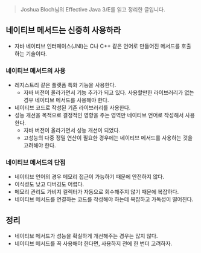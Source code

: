 > Joshua Bloch님의 Effective Java 3/E를 읽고 정리한 글입니다.
>

## 네이티브 메서드는 신중히 사용하라

- 자바 네이티브 인터페이스(JNI)는 C나 C++ 같은 언어로 만들어진 메서드를 호출하는 기술이다.

### 네이티브 메서드의 사용

- 레지스트리 같은 플랫폼 특화 기능을 사용한다.
    - 자바 버전이 올라가면서 기능 추가가 되고 있다. 사용할만한 라이브러리가 없는 경우 네이티브 메서드를 사용해야 한다.
- 네이티브 코드로 작성된 기존 라이브러리를 사용한다.
- 성능 개선을 목적으로 결정적인 영향을 주는 영역만 네이티브 언어로 작성해서 사용한다.
    - 자바 버전이 올라가면서 성능 개선이 되었다.
    - 고성능의 다중 정밀 연산이 필요한 경우에는 네이티브 메서드를 사용하는 것을 고려해야 한다.
    

### 네이티브 메서드의 단점

- 네이티브 언어의 경우 메모리 접근이 가능하기 때문에 안전하지 않다.
- 이식성도 낮고 디버깅도 어렵다.
- 메모리 관리도 가비지 컬렉터가 자동으로 회수해주지 않기 때문에 복잡하다.
- 네이티브 메서드를 연결하는 코드를 작성해야 하는데 복잡하고 가독성이 떨어진다.

## 정리

- 네이티브 메서드가 성능을 확실하게 개선해주는 경우는 많지 않다.
- 네이티브 메서드를 꼭 사용해야 한다면, 사용하지 전에 한 번더 고려하자.